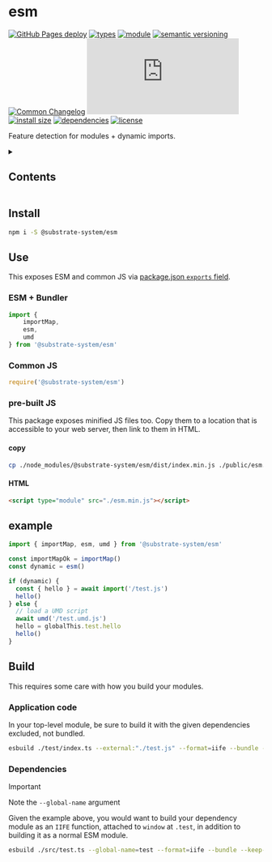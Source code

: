 # esm
[![GitHub Pages deploy](https://img.shields.io/github/actions/workflow/status/substrate-system/esm/gh-pages.yml?style=flat-square)](https://github.com/substrate-system/esm/actions/workflows/gh-pages.yml)
[![types](https://img.shields.io/npm/types/@substrate-system/esm?style=flat-square)](README.md)
[![module](https://img.shields.io/badge/module-ESM%2FCJS-blue?style=flat-square)](README.md)
[![semantic versioning](https://img.shields.io/badge/semver-2.0.0-blue?logo=semver&style=flat-square)](https://semver.org/)
[![Common Changelog](https://nichoth.github.io/badge/common-changelog.svg)](./CHANGELOG.md)
[![GZip size](https://img.badgesize.io/https%3A%2F%2Fesm.sh%2F%40substrate-system%2Fesm%2Fes2022%2Fesm.mjs?compression=gzip&style=flat-square)](https://esm.sh/@substrate-system/esm/es2022/esm.mjs)
[![install size](https://flat.badgen.net/packagephobia/install/@substrate-system/esm)](https://packagephobia.com/result?p=@substrate-system/esm)
[![dependencies](https://img.shields.io/badge/dependencies-zero-brightgreen.svg?style=flat-square)](package.json)
[![license](https://img.shields.io/badge/license-Big_Time-blue?style=flat-square)](LICENSE)


Feature detection for modules + dynamic imports.

<details><summary><h2>Contents</h2></summary>

<!-- toc -->

- [Install](#install)
- [Use](#use)
  * [ESM + Bundler](#esm--bundler)
  * [Common JS](#common-js)
  * [pre-built JS](#pre-built-js)
- [example](#example)
- [Build](#build)
  * [Application code](#application-code)
  * [Dependencies](#dependencies)

<!-- tocstop -->

</details>

## Install

```sh
npm i -S @substrate-system/esm
```

## Use
This exposes ESM and common JS via [package.json `exports` field](https://nodejs.org/api/packages.html#exports).

### ESM + Bundler
```js
import {
    importMap,
    esm,
    umd
} from '@substrate-system/esm'
```

### Common JS
```js
require('@substrate-system/esm')
```

### pre-built JS
This package exposes minified JS files too. Copy them to a location that is
accessible to your web server, then link to them in HTML.

#### copy
```sh
cp ./node_modules/@substrate-system/esm/dist/index.min.js ./public/esm.min.js
```

#### HTML
```html
<script type="module" src="./esm.min.js"></script>
```

## example

```js
import { importMap, esm, umd } from '@substrate-system/esm'

const importMapOk = importMap()
const dynamic = esm()

if (dynamic) {
  const { hello } = await import('/test.js')
  hello()
} else {
  // load a UMD script
  await umd('/test.umd.js')
  hello = globalThis.test.hello
  hello()
}
```

## Build
This requires some care with how you build your modules.

### Application code

In your top-level module, be sure to build it with the given dependencies
excluded, not bundled.

```sh
esbuild ./test/index.ts --external:"./test.js" --format=iife --bundle --keep-names > public/bundle.js
```

### Dependencies

> [!IMPORTANT]  
> Note the `--global-name` argument

Given the example above, you would want to build your dependency module
as an `IIFE` function, attached to `window` at `.test`, in addition to building
it as a normal ESM module.

```sh
esbuild ./src/test.ts --global-name=test --format=iife --bundle --keep-names > public/test.umd.js
```
